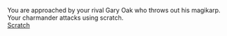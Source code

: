 You are approached by your rival Gary Oak who throws out his magikarp. Your charmander attacks using scratch.  
[Scratch](../FIN/conclusionC.md)
